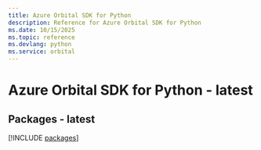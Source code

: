 ```yaml
---
title: Azure Orbital SDK for Python
description: Reference for Azure Orbital SDK for Python
ms.date: 10/15/2025
ms.topic: reference
ms.devlang: python
ms.service: orbital
---
```

# Azure Orbital SDK for Python - latest
## Packages - latest
[!INCLUDE [packages](orbital-index.md)]